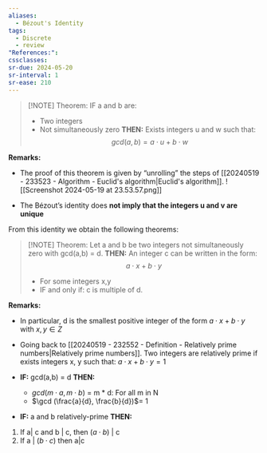 ```yaml
---
aliases:
  - Bézout's Identity
tags:
  - Discrete
  - review
"References:": 
cssclasses:
sr-due: 2024-05-20
sr-interval: 1
sr-ease: 210
---
```



> [!NOTE] Theorem:
> IF a and b are: 
> + Two integers
> + Not simultaneously zero
> **THEN:**
> Exists integers u and w such that: 
> $$ 
> gcd(a,b)= a \cdot u + b\cdot w
> $$

**Remarks:**
+ The proof of this theorem is given by “unrolling” the steps of [[20240519 - 233523 - Algorithm - Euclid's algorithm|Euclid's algorithm]]. 
![[Screenshot 2024-05-19 at 23.53.57.png]]

+ The Bézout’s identity does **not imply that the integers u and v are unique**

From this identity we obtain the following theorems: 

> [!NOTE] Theorem: 
> Let a and b be two integers not simultaneously zero with gcd(a,b) = d. 
> **THEN:**
> An integer c can be written in the form: $$a\cdot x + b\cdot y $$
> + For some integers x,y
> + IF and only if: c is multiple of d.

**Remarks:**
+ In particular, d is the smallest positive integer of the form $a \cdot x + b \cdot y$ with $x,y \in Z$

+ Going back to [[20240519 - 232552 - Definition - Relatively prime numbers|Relatively prime numbers]]. Two integers are relatively prime if exists integers x, y such that: $a \cdot x + b \cdot y = 1$

+ **IF:** gcd(a,b) = d **THEN:** 
	+ $gcd(m \cdot a , m \cdot b)$ = m * d: For all m in N
	+ $\gcd (\frac{a}{d}, \frac{b}{d})$= 1

+ **IF:** a and b relatively-prime **THEN:** 
1. If a| c and b | c, then $(a\cdot b)$ | c
2. If a | $(b \cdot c)$ then a|c

